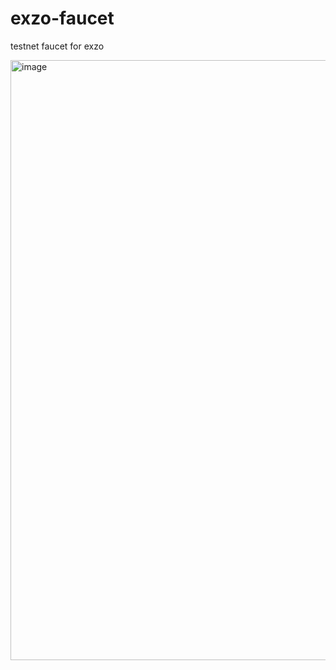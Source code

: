 # exzo-faucet
testnet faucet for exzo

<img width="960" alt="image" src="https://github.com/raebeatrose4/exzo-faucet/assets/139626898/1f8e6d4c-fb10-4065-954b-61c49faed74a">
